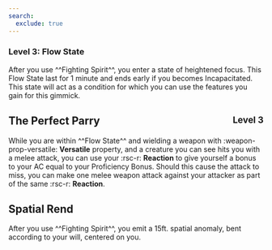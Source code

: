```yaml
---
search:
  exclude: true
---
```


### Level 3: Flow State

After you use ^^Fighting Spirit^^, you enter a state of heightened focus. This Flow State last for 1 minute and ends early if you becomes Incapacitated. This state will act as a condition for which you can use the features you gain for this gimmick. 

## The Perfect Parry <span style="float:right;"> <small> Level 3 </small> </span>

While you are within ^^Flow State^^ and wielding a weapon with :weapon-prop-versatile: **Versatile** property, and a creature you can see hits you with a melee attack, you can use your :rsc-r: **Reaction** to give yourself a bonus to your AC equal to your Proficiency Bonus. Should this cause the attack to miss, you can make one melee weapon attack against your attacker as part of the same :rsc-r: **Reaction**.

## Spatial Rend

After you use ^^Fighting Spirit^^, you emit a 15ft. spatial anomaly, bent according to your will, centered on you. 